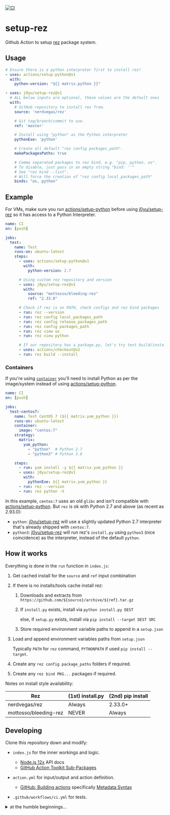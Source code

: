 [![CI](https://github.com/j0yu/setup-rez/workflows/CI/badge.svg?branch=main)](https://github.com/j0yu/setup-rez/actions?query=branch:main+workflow:CI)

# setup-rez

Github Action to setup [rez] package system.


## Usage

```yaml
# Ensure there is a python interpreter first to install rez!
- uses: actions/setup-python@v1
  with:
    python-version: "${{ matrix.python }}"

- uses: j0yu/setup-rez@v1
  # ALL below inputs are optional, these values are the default ones
  with:
    # GitHub repository to install rez from.
    source: 'nerdvegas/rez'

    # Git tag/branch/commit to use.
    ref: 'master'

    # Install using "python" as the Python interpreter
    pythonExe: 'python'

    # Create all default "rez config packages_path".
    makePackagesPaths: true

    # Comma separated packages to rez bind, e.g. "pip, python, os".
    # To disable, just pass in an empty string "bind: ''"
    # See "rez bind --list".
    # Will force the creation of "rez config local_packages_path"
    binds: "os, python"
```

## Example

For VMs, make sure you run [actions/setup-python] before using
[j0yu/setup-rez] so it has access to a Python Interpreter.

```yaml
name: CI
on: [push]

jobs:
  test:
    name: Test
    runs-on: ubuntu-latest
    steps:
      - uses: actions/setup-python@v1
        with:
          python-version: 2.7

      # Using custom rez repository and version
      - uses: j0yu/setup-rez@v1
        with:
          source: "mottosso/bleeding-rez"
          ref: "2.33.0"

      # Check if rez is on PATH, check configs and rez bind packages
      - run: rez --version
      - run: rez config local_packages_path
      - run: rez config release_packages_path
      - run: rez config packages_path
      - run: rez view os
      - run: rez view python

      # If our repository has a package.py, let's try test build/installing it
      - uses: actions/checkout@v2
      - run: rez build --install
```

### Containers

If you're using [`container`](https://docs.github.com/en/actions/reference/workflow-syntax-for-github-actions#jobsjob_idcontainer)
you'll need to install Python as per the image/system instead of using [actions/setup-python].


```yaml
name: CI
on: [push]

jobs:
  test-centos7:
    name: Test CentOS 7 (${{ matrix.yum_python }})
    runs-on: ubuntu-latest
    container:
      image: "centos:7"
    strategy:
      matrix:
        yum_python:
          - "python"  # Python 2.7
          - "python3" # Python 3.6

    steps:
      - run: yum install -y ${{ matrix.yum_python }}
      - uses: j0yu/setup-rez@v1
        with:
          pythonExe: ${{ matrix.yum_python }}
      - run: rez --version
      - run: rez python -V
```

In this example, `centos:7` uses an old `glibc` and isn't compatible with
[actions/setup-python]. But `rez` is ok with Python 2.7 and above (as recent as 2.93.0):

- `python`: [j0yu/setup-rez] will use a slightly updated Python 2.7 interpreter that's
  already shipped with `centos:7`.
- `python3`: [j0yu/setup-rez] will run rez's `install.py` using `python3`
  (nice coincidence) as the interpreter, instead of the default `python`.


## How it works

Everything is done in the `run` function in `index.js`:

1. Get cached install for the `source` and `ref` input combination
1. If there is no installs/tools cache install rez:
    1. Downloads and extracts from `https://github.com/${source}/archive/${ref}.tar.gz`
    1. If `install.py` exists, install via `python install.py DEST`

         else, if `setup.py` exists, install via `pip install --target DEST SRC`
    1. Store required environment variable paths to append in a `setup.json`
1. Load and append environment variables paths from `setup.json`

   Typically `PATH` for `rez` command, `PYTHONPATH` if used `pip install --target`.

1. Create any `rez config package_paths` folders if required.
1. Create any `rez bind PKG...` packages if required.

Notes on install style availability:

Rez                   | (1st) install.py | (2nd) pip install
----------------------|------------------|------------------
nerdvegas/rez         | Always           | 2.33.0+
mottosso/bleeding-rez | NEVER            | Always


## Developing

Clone this repository down and modify:

- `index.js` for the inner workings and logic.

    - [Node.js 12x] API docs
    - [GitHub Action Toolkit Sub-Packages]

- `action.yml` for input/output and action definition.

    - [GitHub: Building actions] specifically [Metadata Syntax]

- `.github/workflows/ci.yml` for tests.



<details><summary>at the humble beginnings...</summary>

I didn't want to have npm installed, so here's the Docker contained way I
worked on CentOS-7. See [Creating a JavaScript action].

1. Clone this repository.
1. `cd` into the repository.
1. Edit the `action.yml`
1. Setup `npm` package using Docker container.

    ```bash
    alias npm="docker run --rm -it -v "$(pwd):$(pwd)" --user "$(id -u):$(id -g)" -w "$(pwd)" node:12 npm"
    npm init -y
    npm install @actions/core --save
    npm install @actions/exec --save
    npm install @actions/io --save
    npm install @actions/tool-cache --save
    ```
1. Edit the `index.js`
1. Add paths required, then push:

    ```bash
    git add --force action.yml index.js node_modules/* package.json package-lock.json README.md
    git commit
    git push
    ```

</details>


[j0yu/setup-rez]: github.com/j0yu/setup-rez
[actions/setup-python]: github.com/actions/setup-python
[GitHub Action Toolkit Sub-Packages]: https://github.com/actions/toolkit#packages
[Metadata Syntax]: https://help.github.com/en/actions/building-actions/metadata-syntax-for-github-actions
[Node.js 12x]: https://nodejs.org/dist/latest-v12.x/docs/api/
[GitHub: Building actions]: https://help.github.com/en/actions/building-actions
[rez]: https://github.com/nerdvegas/rez
[actions/setup-python]: https://github.com/actions/setup-python
[Creating a JavaScript action]: https://help.github.com/en/actions/building-actions/creating-a-javascript-action

